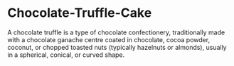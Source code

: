 # Chocolate-Truffle-Cake
A chocolate truffle is a type of chocolate confectionery, traditionally made with a chocolate ganache centre coated in chocolate, cocoa powder, coconut, or chopped toasted nuts (typically hazelnuts or almonds), usually in a spherical, conical, or curved shape.
